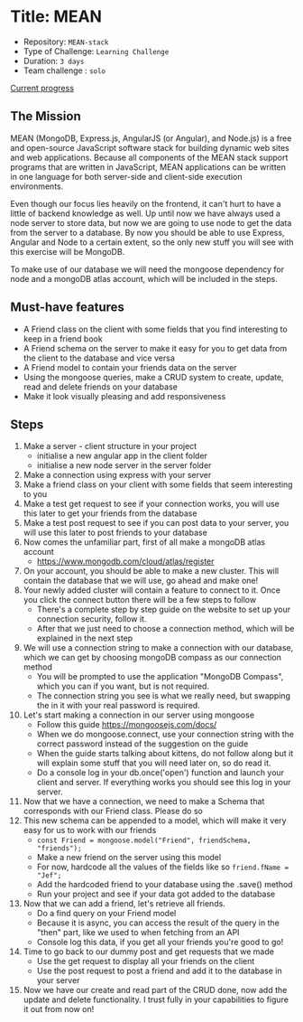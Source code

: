 # Title: MEAN

- Repository: `MEAN-stack`
- Type of Challenge: `Learning Challenge`
- Duration: `3 days`
- Team challenge : `solo`

[Current progress](https://agate-goat-974.notion.site/1a686e0556ba41de9e8bb0b3e554530a?v=565238df668e4434b20f6706fea6a26b)

## The Mission
MEAN (MongoDB, Express.js, AngularJS (or Angular), and Node.js) is a free and open-source JavaScript software stack for building dynamic web sites and web applications. Because all components of the MEAN stack support programs that are written in JavaScript, MEAN applications can be written in one language for both server-side and client-side execution environments.

Even though our focus lies heavily on the frontend, it can't hurt to have a little of backend knowledge as well. Up until now we have always used a node server to store data, but now we are going to use node to get the data from the server to a database. By now you should be able to use Express, Angular and Node to a certain extent, so the only new stuff you will see with this exercise will be MongoDB.

To make use of our database we will need the mongoose dependency for node and a mongoDB atlas account, which will be included in the steps.

## Must-have features

- A Friend class on the client with some fields that you find interesting to keep in a friend book
- A Friend schema on the server to make it easy for you to get data from the client to the database and vice versa
- A Friend model to contain your friends data on the server
- Using the mongoose queries, make a CRUD system to create, update, read and delete friends on your database
- Make it look visually pleasing and add responsiveness


## Steps

1. Make a server - client structure in your project
    - initialise a new angular app in the client folder
    - initialise a new node server in the server folder
2. Make a connection using express with your server
3. Make a friend class on your client with some fields that seem interesting to you
4. Make a test get request to see if your connection works, you will use this later to get your friends from the database
5. Make a test post request to see if you can post data to your server, you will use this later to post friends to your database
6. Now comes the unfamiliar part, first of all make a mongoDB atlas account
    - https://www.mongodb.com/cloud/atlas/register
7. On your account, you should be able to make a new cluster. This will contain the database that we will use, go ahead and make one!
8. Your newly added cluster will contain a feature to connect to it. Once you click the connect button there will be a few steps to follow
    - There's a complete step by step guide on the website to set up your connection security, follow it.
    - After that we just need to choose a connection method, which will be explained in the next step
9. We will use a connection string to make a connection with our database, which we can get by choosing mongoDB compass as our connection method
    - You will be prompted to use the application "MongoDB Compass", which you can if you want, but is not required.
    - The connection string you see is what we really need, but swapping the <password> in it with your real password is required.
10. Let's start making a connection in our server using mongoose
    - Follow this guide https://mongoosejs.com/docs/
    - When we do mongoose.connect, use your connection string with the correct password instead of the suggestion on the guide
    - When the guide starts talking about kittens, do not follow along but it will explain some stuff that you will need later on, so do read it.
    - Do a console log in your db.once('open') function and launch your client and server. If everything works you should see this log in your server.
11. Now that we have a connection, we need to make a Schema that corresponds with our Friend class. Please do so
12. This new schema can be appended to a model, which will make it very easy for us to work with our friends
    - `const Friend = mongoose.model("Friend", friendSchema, "friends");`
    - Make a new friend on the server using this model
    - For now, hardcode all the values of the fields like so `friend.fName = "Jef";`
    - Add the hardcoded friend to your database using the .save() method
    - Run your project and see if your data got added to the database
13. Now that we can add a friend, let's retrieve all friends.
    - Do a find query on your Friend model
    - Because it is async, you can access the result of the query in the "then" part, like we used to when fetching from an API
    - Console log this data, if you get all your friends you're good to go!
14. Time to go back to our dummy post and get requests that we made
    - Use the get request to display all your friends on the client
    - Use the post request to post a friend and add it to the database in your server
15. Now we have our create and read part of the CRUD done, now add the update and delete functionality. I trust fully in your capabilities to figure it out from now on!
